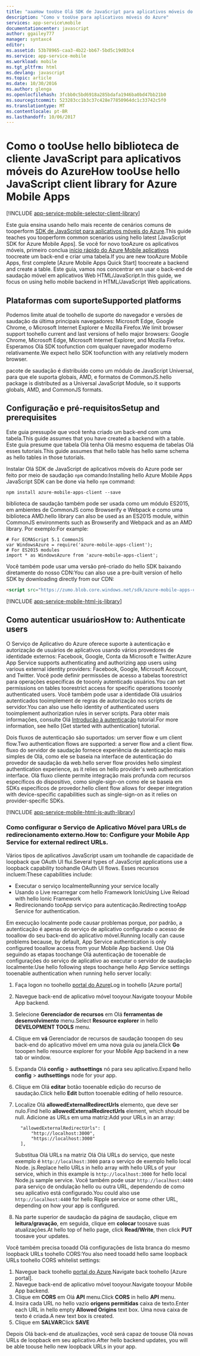 ```yaml
---
title: "aaaHow tooUse Olá SDK de JavaScript para aplicativos móveis do Azure"
description: "Como v tooUse para aplicativos móveis do Azure"
services: app-service\mobile
documentationcenter: javascript
author: ggailey777
manager: syntaxc4
editor: 
ms.assetid: 53b78965-caa3-4b22-bb67-5bd5c19d03c4
ms.service: app-service-mobile
ms.workload: mobile
ms.tgt_pltfrm: html
ms.devlang: javascript
ms.topic: article
ms.date: 10/30/2016
ms.author: glenga
ms.openlocfilehash: 3fcbb0c5bd6918a285bdafa1946ba0bd47bb21b0
ms.sourcegitcommit: 523283cc1b3c37c428e77850964dc1c33742c5f0
ms.translationtype: MT
ms.contentlocale: pt-BR
ms.lasthandoff: 10/06/2017
---
```

# <a name="how-toouse-hello-javascript-client-library-for-azure-mobile-apps"></a><span data-ttu-id="bbca6-103">Como o tooUse hello biblioteca de cliente JavaScript para aplicativos móveis do Azure</span><span class="sxs-lookup"><span data-stu-id="bbca6-103">How tooUse hello JavaScript client library for Azure Mobile Apps</span></span>
[!INCLUDE [app-service-mobile-selector-client-library](../../includes/app-service-mobile-selector-client-library.md)]

<span data-ttu-id="bbca6-104">Este guia ensina usando hello mais recente de cenários comuns de tooperform [SDK de JavaScript para aplicativos móveis do Azure].</span><span class="sxs-lookup"><span data-stu-id="bbca6-104">This guide teaches you tooperform common scenarios using hello latest [JavaScript SDK for Azure Mobile Apps].</span></span> <span data-ttu-id="bbca6-105">Se você for novo tooAzure os aplicativos móveis, primeiro conclua [início rápido do Azure Mobile aplicativos] toocreate um back-end e criar uma tabela.</span><span class="sxs-lookup"><span data-stu-id="bbca6-105">If you are new tooAzure Mobile Apps, first complete [Azure Mobile Apps Quick Start] toocreate a backend and create a table.</span></span> <span data-ttu-id="bbca6-106">Este guia, vamos nos concentrar em usar o back-end de saudação móvel em aplicativos Web HTML/JavaScript.</span><span class="sxs-lookup"><span data-stu-id="bbca6-106">In this guide, we focus on using hello mobile backend in HTML/JavaScript Web applications.</span></span>

## <a name="supported-platforms"></a><span data-ttu-id="bbca6-107">Plataformas com suporte</span><span class="sxs-lookup"><span data-stu-id="bbca6-107">Supported platforms</span></span>
<span data-ttu-id="bbca6-108">Podemos limite atual de toohello de suporte do navegador e versões de saudação da última principais navegadores: Microsoft Edge, Google Chrome, o Microsoft Internet Explorer e Mozilla Firefox.</span><span class="sxs-lookup"><span data-stu-id="bbca6-108">We limit browser support toohello current and last versions of hello major browsers:  Google Chrome, Microsoft Edge, Microsoft Internet Explorer, and Mozilla Firefox.</span></span>  <span data-ttu-id="bbca6-109">Esperamos Olá SDK toofunction com qualquer navegador moderno relativamente.</span><span class="sxs-lookup"><span data-stu-id="bbca6-109">We expect hello SDK toofunction with any relatively modern browser.</span></span>

<span data-ttu-id="bbca6-110">pacote de saudação é distribuído como um módulo de JavaScript Universal, para que ele suporta globais, AMD, e formatos de CommonJS.</span><span class="sxs-lookup"><span data-stu-id="bbca6-110">hello package is distributed as a Universal JavaScript Module, so it supports globals, AMD, and CommonJS formats.</span></span>

## <span data-ttu-id="bbca6-111"><a name="Setup"></a>Configuração e pré-requisitos</span><span class="sxs-lookup"><span data-stu-id="bbca6-111"><a name="Setup"></a>Setup and prerequisites</span></span>
<span data-ttu-id="bbca6-112">Este guia pressupõe que você tenha criado um back-end com uma tabela.</span><span class="sxs-lookup"><span data-stu-id="bbca6-112">This guide assumes that you have created a backend with a table.</span></span> <span data-ttu-id="bbca6-113">Este guia presume que tabela Olá tenha Olá mesmo esquema de tabelas Olá esses tutoriais.</span><span class="sxs-lookup"><span data-stu-id="bbca6-113">This guide assumes that hello table has hello same schema as hello tables in those tutorials.</span></span>

<span data-ttu-id="bbca6-114">Instalar Olá SDK de JavaScript de aplicativos móveis do Azure pode ser feito por meio de saudação `npm` comando:</span><span class="sxs-lookup"><span data-stu-id="bbca6-114">Installing hello Azure Mobile Apps JavaScript SDK can be done via hello `npm` command:</span></span>

```
npm install azure-mobile-apps-client --save
```

<span data-ttu-id="bbca6-115">biblioteca de saudação também pode ser usada como um módulo ES2015, em ambientes de CommonJS como Browserify e Webpack e como uma biblioteca AMD.</span><span class="sxs-lookup"><span data-stu-id="bbca6-115">hello library can also be used as an ES2015 module, within CommonJS environments such as Browserify and Webpack and as an AMD library.</span></span>  <span data-ttu-id="bbca6-116">Por exemplo:</span><span class="sxs-lookup"><span data-stu-id="bbca6-116">For example:</span></span>

```
# For ECMAScript 5.1 CommonJS
var WindowsAzure = require('azure-mobile-apps-client');
# For ES2015 modules
import * as WindowsAzure from 'azure-mobile-apps-client';
```

<span data-ttu-id="bbca6-117">Você também pode usar uma versão pré-criado do hello SDK baixando diretamente do nosso CDN:</span><span class="sxs-lookup"><span data-stu-id="bbca6-117">You can also use a pre-built version of hello SDK by downloading directly from our CDN:</span></span>

```html
<script src="https://zumo.blob.core.windows.net/sdk/azure-mobile-apps-client.min.js"></script>
```

[!INCLUDE [app-service-mobile-html-js-library](../../includes/app-service-mobile-html-js-library.md)]

## <span data-ttu-id="bbca6-118"><a name="auth"></a>Como autenticar usuários</span><span class="sxs-lookup"><span data-stu-id="bbca6-118"><a name="auth"></a>How to: Authenticate users</span></span>
<span data-ttu-id="bbca6-119">O Serviço de Aplicativo do Azure oferece suporte à autenticação e autorização de usuários de aplicativos usando vários provedores de identidade externos: Facebook, Google, Conta da Microsoft e Twitter.</span><span class="sxs-lookup"><span data-stu-id="bbca6-119">Azure App Service supports authenticating and authorizing app users using various external identity providers: Facebook, Google, Microsoft Account, and Twitter.</span></span> <span data-ttu-id="bbca6-120">Você pode definir permissões de acesso a tabelas toorestrict para operações específicas de tooonly autenticado usuários.</span><span class="sxs-lookup"><span data-stu-id="bbca6-120">You can set permissions on tables toorestrict access for specific operations tooonly authenticated users.</span></span> <span data-ttu-id="bbca6-121">Você também pode usar a identidade Olá usuários autenticados tooimplement de regras de autorização nos scripts de servidor.</span><span class="sxs-lookup"><span data-stu-id="bbca6-121">You can also use hello identity of authenticated users tooimplement authorization rules in server scripts.</span></span> <span data-ttu-id="bbca6-122">Para obter mais informações, consulte Olá [Introdução à autenticação] tutorial.</span><span class="sxs-lookup"><span data-stu-id="bbca6-122">For more information, see hello [Get started with authentication] tutorial.</span></span>

<span data-ttu-id="bbca6-123">Dois fluxos de autenticação são suportados: um server flow e um client flow.</span><span class="sxs-lookup"><span data-stu-id="bbca6-123">Two authentication flows are supported: a server flow and a client flow.</span></span>  <span data-ttu-id="bbca6-124">fluxo do servidor de saudação fornece experiência de autenticação mais simples de Olá, como ele se baseia na interface de autenticação do provedor de saudação da web.</span><span class="sxs-lookup"><span data-stu-id="bbca6-124">hello server flow provides hello simplest authentication experience, as it relies on hello provider's web authentication interface.</span></span> <span data-ttu-id="bbca6-125">Olá fluxo cliente permite integração mais profunda com recursos específicos do dispositivo, como single-sign-on como ele se baseia em SDKs específicos de provedor.</span><span class="sxs-lookup"><span data-stu-id="bbca6-125">hello client flow allows for deeper integration with device-specific capabilities such as single-sign-on as it relies on provider-specific SDKs.</span></span>

[!INCLUDE [app-service-mobile-html-js-auth-library](../../includes/app-service-mobile-html-js-auth-library.md)]

### <span data-ttu-id="bbca6-126"><a name="configure-external-redirect-urls"></a>Como configurar o Serviço de Aplicativo Móvel para URLs de redirecionamento externo.</span><span class="sxs-lookup"><span data-stu-id="bbca6-126"><a name="configure-external-redirect-urls"></a>How to: Configure your Mobile App Service for external redirect URLs.</span></span>
<span data-ttu-id="bbca6-127">Vários tipos de aplicativos JavaScript usam um toohandle de capacidade de loopback que OAuth UI flui.</span><span class="sxs-lookup"><span data-stu-id="bbca6-127">Several types of JavaScript applications use a loopback capability toohandle OAuth UI flows.</span></span>  <span data-ttu-id="bbca6-128">Esses recursos incluem:</span><span class="sxs-lookup"><span data-stu-id="bbca6-128">These capabilities include:</span></span>

* <span data-ttu-id="bbca6-129">Executar o serviço localmente</span><span class="sxs-lookup"><span data-stu-id="bbca6-129">Running your service locally</span></span>
* <span data-ttu-id="bbca6-130">Usando o Live recarregar com hello Framework Ionic</span><span class="sxs-lookup"><span data-stu-id="bbca6-130">Using Live Reload with hello Ionic Framework</span></span>
* <span data-ttu-id="bbca6-131">Redirecionando tooApp serviço para autenticação.</span><span class="sxs-lookup"><span data-stu-id="bbca6-131">Redirecting tooApp Service for authentication.</span></span>

<span data-ttu-id="bbca6-132">Em execução localmente pode causar problemas porque, por padrão, a autenticação é apenas do serviço de aplicativo configurado o acesso de tooallow do seu back-end do aplicativo móvel.</span><span class="sxs-lookup"><span data-stu-id="bbca6-132">Running locally can cause problems because, by default, App Service authentication is only configured tooallow access from your Mobile App backend.</span></span> <span data-ttu-id="bbca6-133">Use Olá seguindo as etapas toochange Olá autenticação de tooenable de configurações do serviço de aplicativo ao executar o servidor de saudação localmente:</span><span class="sxs-lookup"><span data-stu-id="bbca6-133">Use hello following steps toochange hello App Service settings tooenable authentication when running hello server locally:</span></span>

1. <span data-ttu-id="bbca6-134">Faça logon no toohello [portal do Azure]</span><span class="sxs-lookup"><span data-stu-id="bbca6-134">Log in toohello [Azure portal]</span></span>
2. <span data-ttu-id="bbca6-135">Navegue back-end de aplicativo móvel tooyour.</span><span class="sxs-lookup"><span data-stu-id="bbca6-135">Navigate tooyour Mobile App backend.</span></span>
3. <span data-ttu-id="bbca6-136">Selecione **Gerenciador de recursos** em Olá **ferramentas de desenvolvimento** menu.</span><span class="sxs-lookup"><span data-stu-id="bbca6-136">Select **Resource explorer** in hello **DEVELOPMENT TOOLS** menu.</span></span>
4. <span data-ttu-id="bbca6-137">Clique em **vá** Gerenciador de recursos de saudação tooopen do seu back-end do aplicativo móvel em uma nova guia ou janela.</span><span class="sxs-lookup"><span data-stu-id="bbca6-137">Click **Go** tooopen hello resource explorer for your Mobile App backend in a new tab or window.</span></span>
5. <span data-ttu-id="bbca6-138">Expanda Olá **config** > **authsettings** nó para seu aplicativo.</span><span class="sxs-lookup"><span data-stu-id="bbca6-138">Expand hello **config** > **authsettings** node for your app.</span></span>
6. <span data-ttu-id="bbca6-139">Clique em Olá **editar** botão tooenable edição do recurso de saudação.</span><span class="sxs-lookup"><span data-stu-id="bbca6-139">Click hello **Edit** button tooenable editing of hello resource.</span></span>
7. <span data-ttu-id="bbca6-140">Localize Olá **allowedExternalRedirectUrls** elemento, que deve ser nulo.</span><span class="sxs-lookup"><span data-stu-id="bbca6-140">Find hello **allowedExternalRedirectUrls** element, which should be null.</span></span> <span data-ttu-id="bbca6-141">Adicione as URLs em uma matriz:</span><span class="sxs-lookup"><span data-stu-id="bbca6-141">Add your URLs in an array:</span></span>

         "allowedExternalRedirectUrls": [
             "http://localhost:3000",
             "https://localhost:3000"
         ],

    <span data-ttu-id="bbca6-142">Substitua Olá URLs na matriz Olá Olá URLs do serviço, que neste exemplo é `http://localhost:3000` para o serviço de exemplo hello local Node. js.</span><span class="sxs-lookup"><span data-stu-id="bbca6-142">Replace hello URLs in hello array with hello URLs of your service, which in this example is `http://localhost:3000` for hello local Node.js sample service.</span></span> <span data-ttu-id="bbca6-143">Você também pode usar `http://localhost:4400` para serviço de ondulação hello ou outra URL, dependendo de como seu aplicativo está configurado.</span><span class="sxs-lookup"><span data-stu-id="bbca6-143">You could also use `http://localhost:4400` for hello Ripple service or some other URL, depending on how your app is configured.</span></span>
8. <span data-ttu-id="bbca6-144">Na parte superior de saudação da página de saudação, clique em **leitura/gravação**, em seguida, clique em **colocar** toosave suas atualizações.</span><span class="sxs-lookup"><span data-stu-id="bbca6-144">At hello top of hello page, click **Read/Write**, then click **PUT** toosave your updates.</span></span>

<span data-ttu-id="bbca6-145">Você também precisa tooadd Olá configurações de lista branca do mesmo loopback URLs toohello CORS:</span><span class="sxs-lookup"><span data-stu-id="bbca6-145">You also need tooadd hello same loopback URLs toohello CORS whitelist settings:</span></span>

1. <span data-ttu-id="bbca6-146">Navegue back toohello [portal do Azure].</span><span class="sxs-lookup"><span data-stu-id="bbca6-146">Navigate back toohello [Azure portal].</span></span>
2. <span data-ttu-id="bbca6-147">Navegue back-end de aplicativo móvel tooyour.</span><span class="sxs-lookup"><span data-stu-id="bbca6-147">Navigate tooyour Mobile App backend.</span></span>
3. <span data-ttu-id="bbca6-148">Clique em **CORS** em Olá **API** menu.</span><span class="sxs-lookup"><span data-stu-id="bbca6-148">Click **CORS** in hello **API** menu.</span></span>
4. <span data-ttu-id="bbca6-149">Insira cada URL no hello vazio **origens permitidas** caixa de texto.</span><span class="sxs-lookup"><span data-stu-id="bbca6-149">Enter each URL in hello empty **Allowed Origins** text box.</span></span>  <span data-ttu-id="bbca6-150">Uma nova caixa de texto é criada.</span><span class="sxs-lookup"><span data-stu-id="bbca6-150">A new text box is created.</span></span>
5. <span data-ttu-id="bbca6-151">Clique em **SALVAR**</span><span class="sxs-lookup"><span data-stu-id="bbca6-151">Click **SAVE**</span></span>

<span data-ttu-id="bbca6-152">Depois Olá back-end de atualizações, você será capaz de toouse Olá novas URLs de loopback em seu aplicativo.</span><span class="sxs-lookup"><span data-stu-id="bbca6-152">After hello backend updates, you will be able toouse hello new loopback URLs in your app.</span></span>

<!-- URLs. -->
[início rápido do Azure Mobile aplicativos]: app-service-mobile-cordova-get-started.md
[Introdução à autenticação]: app-service-mobile-cordova-get-started-users.md
[Add authentication tooyour app]: app-service-mobile-cordova-get-started-users.md

[portal do Azure]: https://portal.azure.com/
[SDK de JavaScript para aplicativos móveis do Azure]: https://www.npmjs.com/package/azure-mobile-apps-client
[Query object documentation]: https://msdn.microsoft.com/en-us/library/azure/jj613353.aspx
